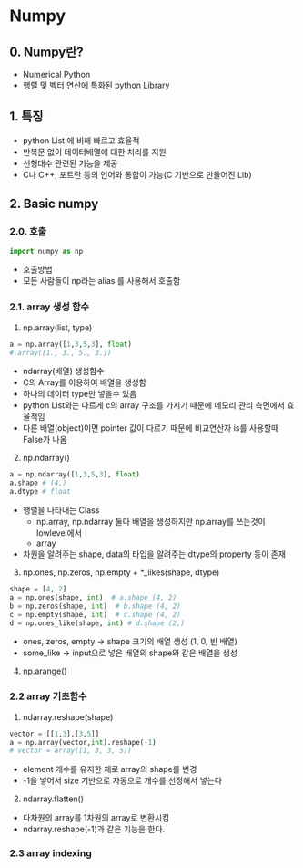 # Numpy
## 0. Numpy란?
* Numerical Python
* 행렬 및 벡터 연산에 특화된 python Library
## 1. 특징
  * python List 에 비해 빠르고 효율적 
  * 반복문 없이 데이터배열에 대한 처리를 지원
  * 선형대수 관련된 기능을 제공
  * C나 C++, 포트란 등의 언어와 통합이 가능(C 기반으로 만들어진 Lib)
## 2. Basic numpy
  ### 2.0. 호출
```python
import numpy as np
```
* 호출방법
* 모든 사람들이 np라는 alias 를 사용해서 호출함

### 2.1. array 생성 함수
1. np.array(list, type)
```python
a = np.array([1,3,5,3], float)
# array([1., 3., 5., 3.])
```
* ndarray(배열) 생성함수
* C의 Array를 이용하여 배열을 생성함
* 하나의 데이터 type만 넣을수 있음
* python List와는 다르게 c의 array 구조를 가지기 때문에 메모리 관리 측면에서 효율적임
* 다른 배열(object)이면 pointer 값이 다르기 때문에 비교연산자 is를 사용할때 False가 나옴

2. np.ndarray()
```python
a = np.ndarray([1,3,5,3], float)
a.shape # (4,)
a.dtype # float
```
* 행렬을 나타내는 Class
  * np.array, np.ndarray 둘다 배열을 생성하지만 np.array를 쓰는것이 lowlevel에서 
  * array
* 차원을 알려주는 shape, data의 타입을 알려주는 dtype의 property 등이 존재

3. np.ones, np.zeros, np.empty + *_likes(shape, dtype)

```python
shape = [4, 2]
a = np.ones(shape, int)  # a.shape (4, 2)
b = np.zeros(shape, int)  # b.shape (4, 2)
c = np.empty(shape, int)  # c.shape (4, 2)
d = np.ones_like(shape, int) # d.shape (2,)
```
* ones, zeros, empty -> shape 크기의 배열 생성 (1, 0, 빈 배열)
* some_like -> input으로 넣은 배열의 shape와 같은 배열을 생성

4. np.arange()

### 2.2 array 기초함수
1. ndarray.reshape(shape)
```python
vector = [[1,3],[3,5]]
a = np.array(vector,int).reshape(-1)
# vector = array([1, 3, 3, 5])
```
* element 개수를 유지한 채로 array의 shape를 변경
* -1을 넣어서 size 기반으로 자동으로 개수를 선정해서 넣는다

2. ndarray.flatten()
* 다차원의 array를 1차원의 array로 변환시킴
* ndarray.reshape(-1)과 같은 기능을 한다.


### 2.3 array indexing
